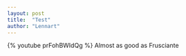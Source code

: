 ```yaml
---
layout: post
title:  "Test"
author: "Lennart"
---
```


{% youtube prFohBWIdQg %}
Almost as good as Frusciante